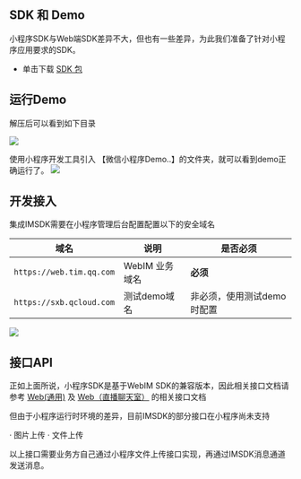 ## SDK 和 Demo 

小程序SDK与Web端SDK差异不大，但也有一些差异，为此我们准备了针对小程序应用要求的SDK。

- 单击下载 [SDK 包](http://sqimg.qq.com/expert_qq/webim/WEB_IMSDK.zip)


## 运行Demo

解压后可以看到如下目录

![](https://main.qcloudimg.com/raw/d8c1f54da34e809b54cb5acb45b0da17.png)


使用小程序开发工具引入 【微信小程序Demo..】的文件夹，就可以看到demo正确运行了。
![](https://main.qcloudimg.com/raw/f49ee846c24a05a232a2978533153002.png)



## 开发接入
集成IMSDK需要在小程序管理后台配置配置以下的安全域名

| 域名 | 说明 |  是否必须 |
|:-------:|---------|----|
|`https://web.tim.qq.com` | WebIM 业务域名 | **必须**|
|`https://sxb.qcloud.com` | 测试demo域名 | 非必须，使用测试demo时配置|


![](https://main.qcloudimg.com/raw/c2daa81f218d832883dc32a88fe5e281.png)




## 接口API

正如上面所说，小程序SDK是基于WebIM SDK的兼容版本，因此相关接口文档请参考 [Web(通用)](https://cloud.tencent.com/document/product/269/1595) 及 [Web（直播聊天室）](https://cloud.tencent.com/document/product/269/4066) 的相关接口文档

但由于小程序运行时环境的差异，目前IMSDK的部分接口在小程序尚未支持

· 图片上传
· 文件上传

以上接口需要业务方自己通过小程序文件上传接口实现，再通过IMSDK消息通道发送消息。
